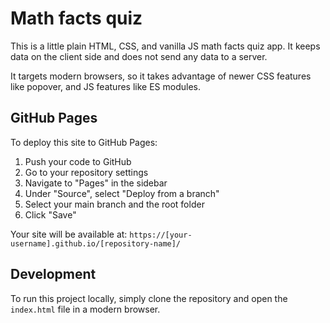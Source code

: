 # Math facts quiz

This is a little plain HTML, CSS, and vanilla JS math facts quiz app. It keeps data on the client side and does not send any data to a server.

It targets modern browsers, so it takes advantage of newer CSS features like popover, and JS features like ES modules.

## GitHub Pages

To deploy this site to GitHub Pages:

1. Push your code to GitHub
2. Go to your repository settings
3. Navigate to "Pages" in the sidebar
4. Under "Source", select "Deploy from a branch"
5. Select your main branch and the root folder
6. Click "Save"

Your site will be available at: `https://[your-username].github.io/[repository-name]/`

## Development

To run this project locally, simply clone the repository and open the `index.html` file in a modern browser.